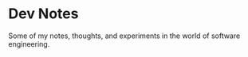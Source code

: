 Dev Notes
===========

Some of my notes, thoughts, and experiments in the world of software engineering.
